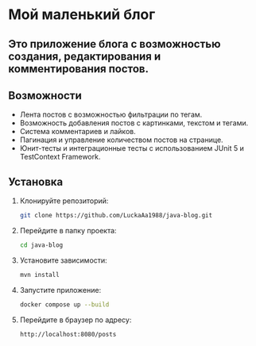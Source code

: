 # Мой маленький блог
## Это приложение блога с возможностью создания, редактирования и комментирования постов.
## Возможности
- Лента постов с возможностью фильтрации по тегам.
- Возможность добавления постов с картинками, текстом и тегами.
- Система комментариев и лайков.
- Пагинация и управление количеством постов на странице.
- Юнит-тесты и интеграционные тесты с использованием JUnit 5 и TestContext Framework.
## Установка

1. Клонируйте репозиторий:
    ```bash
    git clone https://github.com/LuckaAa1988/java-blog.git
    ```
2. Перейдите в папку проекта:
    ```bash
    cd java-blog
    ```
3. Установите зависимости:
    ```bash
    mvn install 
    ```
4. Запустите приложение:
    ```bash
    docker compose up --build
    ```

5. Перейдите в браузер по адресу:
    ```
    http://localhost:8080/posts
    ```